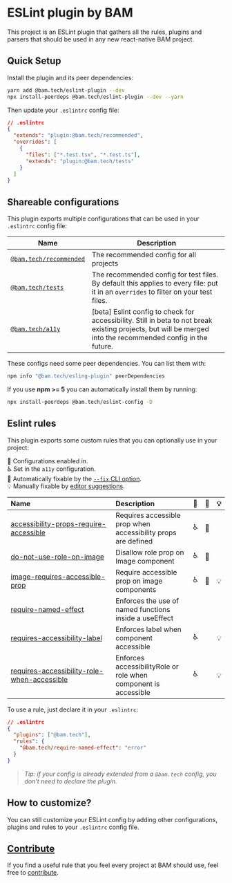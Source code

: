 # ESLint plugin by BAM

This project is an ESLint plugin that gathers all the rules, plugins and parsers that should be used in any new react-native BAM project.

## Quick Setup

Install the plugin and its peer dependencies:

```bash
yarn add @bam.tech/eslint-plugin --dev
npx install-peerdeps @bam.tech/eslint-plugin --dev --yarn
```

Then update your `.eslintrc` config file:

```json
// .eslintrc
{
  "extends": "plugin:@bam.tech/recommended",
  "overrides": [
    {
      "files": ["*.test.tsx", "*.test.ts"],
      "extends": "plugin:@bam.tech/tests"
    }
  ]
}
```

## Shareable configurations

This plugin exports multiple configurations that can be used in your `.eslintrc` config file:

| Name                                                    | Description                                                                                                                                                  |
| ------------------------------------------------------- | ------------------------------------------------------------------------------------------------------------------------------------------------------------ |
| [`@bam.tech/recommended`](./lib/configs/recommended.js) | The recommended config for all projects                                                                                                                      |
| [`@bam.tech/tests`](./lib/configs/tests.js)             | The recommended config for test files. By default this applies to every file: put it in an `overrides` to filter on your test files.                         |
| [`@bam.tech/a11y`](./lib/configs/a11y.js)               | [beta] Eslint config to check for accessibility. Still in beta to not break existing projects, but will be merged into the recommended config in the future. |

These configs need some peer dependencies. You can list them with:

```bash
npm info "@bam.tech/esling-plugin" peerDependencies
```

If you use **npm >= 5** you can automatically install them by running:

```bash
npx install-peerdeps @bam.tech/eslint-config -D
```

## Eslint rules

This plugin exports some custom rules that you can optionally use in your project:

<!-- begin auto-generated rules list -->

💼 Configurations enabled in.\
♿ Set in the `a11y` configuration.\
🔧 Automatically fixable by the [`--fix` CLI option](https://eslint.org/docs/user-guide/command-line-interface#--fix).\
💡 Manually fixable by [editor suggestions](https://eslint.org/docs/developer-guide/working-with-rules#providing-suggestions).

| Name                                                                                                     | Description                                                     | 💼  | 🔧  | 💡  |
| :------------------------------------------------------------------------------------------------------- | :-------------------------------------------------------------- | :-- | :-- | :-- |
| [accessibility-props-require-accessible](docs/rules/accessibility-props-require-accessible.md)           | Requires accessible prop when accessibility props are defined   | ♿  | 🔧  |     |
| [do-not-use-role-on-image](docs/rules/do-not-use-role-on-image.md)                                       | Disallow role prop on Image component                           | ♿  | 🔧  |     |
| [image-requires-accessible-prop](docs/rules/image-requires-accessible-prop.md)                           | Require accessible prop on image components                     | ♿  | 🔧  | 💡  |
| [require-named-effect](docs/rules/require-named-effect.md)                                               | Enforces the use of named functions inside a useEffect          |     |     |     |
| [requires-accessibility-label](docs/rules/requires-accessibility-label.md)                               | Enforces label when component accessible                        | ♿  |     | 💡  |
| [requires-accessibility-role-when-accessible](docs/rules/requires-accessibility-role-when-accessible.md) | Enforces accessibilityRole or role when component is accessible | ♿  |     | 💡  |

<!-- end auto-generated rules list -->

To use a rule, just declare it in your `.eslintrc`:

```json
// .eslintrc
{
  "plugins": ["@bam.tech"],
  "rules": {
    "@bam.tech/require-named-effect": "error"
  }
}
```

> _Tip: if your config is already extended from a `@bam.tech` config, you don't need to declare the plugin._

## How to customize?

You can still customize your ESLint config by adding other configurations, plugins and rules to your `.eslintrc` config file.

## [Contribute](./CONTRIBUTING.md)

If you find a useful rule that you feel every project at BAM should use, feel free to [contribute](./CONTRIBUTING.md).
